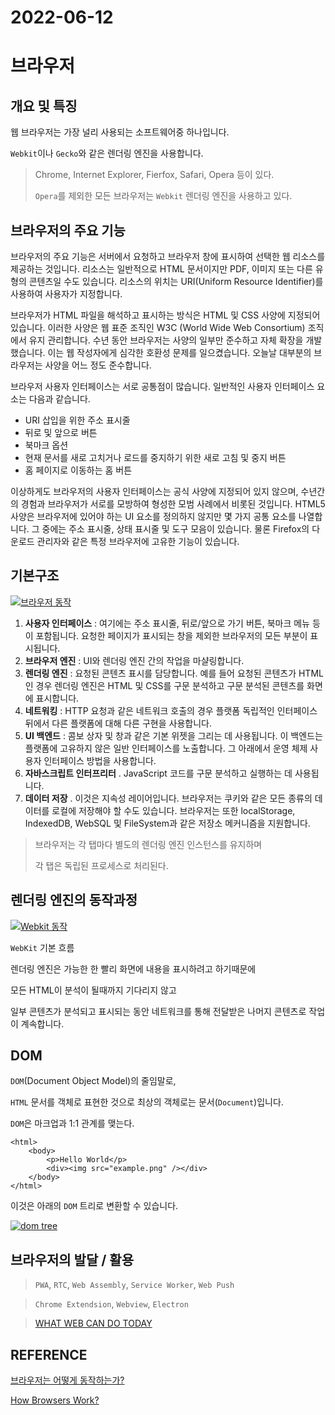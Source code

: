 # 2022-06-12

# 브라우저

## 개요 및 특징

웹 브라우저는 가장 널리 사용되는 소프트웨어중 하나입니다.

`Webkit`이나  `Gecko`와 같은 렌더링 엔진을 사용합니다.

> Chrome, Internet Explorer, Fierfox, Safari, Opera 등이 있다.
> 
> `Opera`를 제외한 모든 브라우저는  `Webkit`  렌더링 엔진을 사용하고 있다.


## 브라우저의 주요 기능

브라우저의 주요 기능은 서버에서 요청하고 브라우저 창에 표시하여 선택한 웹 리소스를 제공하는 것입니다. 리소스는 일반적으로 HTML 문서이지만 PDF, 이미지 또는 다른 유형의 콘텐츠일 수도 있습니다. 리소스의 위치는 URI(Uniform Resource Identifier)를 사용하여 사용자가 지정합니다.

브라우저가 HTML 파일을 해석하고 표시하는 방식은 HTML 및 CSS 사양에 지정되어 있습니다. 이러한 사양은 웹 표준 조직인 W3C (World Wide Web Consortium) 조직에서 유지 관리합니다. 수년 동안 브라우저는 사양의 일부만 준수하고 자체 확장을 개발했습니다. 이는 웹 작성자에게 심각한 호환성 문제를 일으켰습니다. 오늘날 대부분의 브라우저는 사양을 어느 정도 준수합니다.

브라우저 사용자 인터페이스는 서로 공통점이 많습니다. 일반적인 사용자 인터페이스 요소는 다음과 같습니다.

-   URI 삽입을 위한 주소 표시줄
-   뒤로 및 앞으로 버튼
-   북마크 옵션
-   현재 문서를 새로 고치거나 로드를 중지하기 위한 새로 고침 및 중지 버튼
-   홈 페이지로 이동하는 홈 버튼

이상하게도 브라우저의 사용자 인터페이스는 공식 사양에 지정되어 있지 않으며, 수년간의 경험과 브라우저가 서로를 모방하여 형성한 모범 사례에서 비롯된 것입니다. HTML5 사양은 브라우저에 있어야 하는 UI 요소를 정의하지 않지만 몇 가지 공통 요소를 나열합니다. 그 중에는 주소 표시줄, 상태 표시줄 및 도구 모음이 있습니다. 물론 Firefox의 다운로드 관리자와 같은 특정 브라우저에 고유한 기능이 있습니다.

## 기본구조

[![브라우저 동작](https://camo.githubusercontent.com/3e6beb0623651b2bf628fc8f10f94c9666b20b33f9410a75ce480f85b1f6aa25/68747470733a2f2f696d67312e6461756d63646e2e6e65742f7468756d622f523132383078302f3f73636f64653d6d746973746f72793226666e616d653d6874747073253341253246253246626c6f672e6b616b616f63646e2e6e6574253246646e2532463057625430253246627472776e716e6d30345a2532466f37546b754e6f3457557242326568436e4b3665416b253246696d672e706e67)](https://camo.githubusercontent.com/3e6beb0623651b2bf628fc8f10f94c9666b20b33f9410a75ce480f85b1f6aa25/68747470733a2f2f696d67312e6461756d63646e2e6e65742f7468756d622f523132383078302f3f73636f64653d6d746973746f72793226666e616d653d6874747073253341253246253246626c6f672e6b616b616f63646e2e6e6574253246646e2532463057625430253246627472776e716e6d30345a2532466f37546b754e6f3457557242326568436e4b3665416b253246696d672e706e67)

  

1.  **사용자 인터페이스** : 여기에는 주소 표시줄, 뒤로/앞으로 가기 버튼, 북마크 메뉴 등이 포함됩니다. 요청한 페이지가 표시되는 창을 제외한 브라우저의 모든 부분이 표시됩니다.
2.  **브라우저 엔진** : UI와 렌더링 엔진 간의 작업을 마샬링합니다.
3.  **렌더링 엔진** : 요청된 콘텐츠 표시를 담당합니다. 예를 들어 요청된 콘텐츠가 HTML인 경우 렌더링 엔진은 HTML 및 CSS를 구문 분석하고 구문 분석된 콘텐츠를 화면에 표시합니다.
4.  **네트워킹** : HTTP 요청과 같은 네트워크 호출의 경우 플랫폼 독립적인 인터페이스 뒤에서 다른 플랫폼에 대해 다른 구현을 사용합니다.
5.  **UI 백엔드** : 콤보 상자 및 창과 같은 기본 위젯을 그리는 데 사용됩니다. 이 백엔드는 플랫폼에 고유하지 않은 일반 인터페이스를 노출합니다. 그 아래에서 운영 체제 사용자 인터페이스 방법을 사용합니다.
6.  **자바스크립트 인터프리터** . JavaScript 코드를 구문 분석하고 실행하는 데 사용됩니다.
7.  **데이터 저장** . 이것은 지속성 레이어입니다. 브라우저는 쿠키와 같은 모든 종류의 데이터를 로컬에 저장해야 할 수도 있습니다. 브라우저는 또한 localStorage, IndexedDB, WebSQL 및 FileSystem과 같은 저장소 메커니즘을 지원합니다.

> 브라우저는 각 탭마다 별도의 렌더링 엔진 인스턴스를 유지하며
> 
> 각 탭은 독립된 프로세스로 처리된다.

## 렌더링 엔진의 동작과정

[![Webkit 동작](https://camo.githubusercontent.com/6c9d70323badceda391544ac0a92a6c19b5af398618d9ce25fc806da4cf4c19e/68747470733a2f2f696d67312e6461756d63646e2e6e65742f7468756d622f523132383078302f3f73636f64653d6d746973746f72793226666e616d653d6874747073253341253246253246626c6f672e6b616b616f63646e2e6e6574253246646e2532463249463139253246627472776f6e7162714c5325324647424c39663179464a5166445733777741344530376b253246696d672e706e67)](https://camo.githubusercontent.com/6c9d70323badceda391544ac0a92a6c19b5af398618d9ce25fc806da4cf4c19e/68747470733a2f2f696d67312e6461756d63646e2e6e65742f7468756d622f523132383078302f3f73636f64653d6d746973746f72793226666e616d653d6874747073253341253246253246626c6f672e6b616b616f63646e2e6e6574253246646e2532463249463139253246627472776f6e7162714c5325324647424c39663179464a5166445733777741344530376b253246696d672e706e67)

`WebKit`  기본 흐름

렌더링 엔진은 가능한 한 빨리 화면에 내용을 표시하려고 하기때문에

모든 HTML이 분석이 될때까지 기다리지 않고

일부 콘텐츠가 분석되고 표시되는 동안 네트워크를 통해 전달받은 나머지 콘텐츠로 작업이 계속합니다.


## DOM

`DOM`(Document Object Model)의 줄임말로,

`HTML`  문서를 객체로 표현한 것으로 최상의 객체로는 문서(`Document`)입니다.

`DOM`은 마크업과 1:1 관계를 맺는다.

    <html>
	    <body>
		    <p>Hello World</p>
		    <div><img src="example.png" /></div>
	    </body>
    </html>  

이것은 아래의  `DOM`  트리로 변환할 수 있습니다.

[![dom tree](https://camo.githubusercontent.com/faa26c215b1a09d4a49baa5caaebc7fec43dac3823e6840230cba5b74fc98c9f/68747470733a2f2f696d67312e6461756d63646e2e6e65742f7468756d622f523132383078302f3f73636f64653d6d746973746f72793226666e616d653d6874747073253341253246253246626c6f672e6b616b616f63646e2e6e6574253246646e2532467563413756253246627472776e716e6d303644253246734273726f6e793378556a716e477459643762467731253246696d672e706e67)](https://camo.githubusercontent.com/faa26c215b1a09d4a49baa5caaebc7fec43dac3823e6840230cba5b74fc98c9f/68747470733a2f2f696d67312e6461756d63646e2e6e65742f7468756d622f523132383078302f3f73636f64653d6d746973746f72793226666e616d653d6874747073253341253246253246626c6f672e6b616b616f63646e2e6e6574253246646e2532467563413756253246627472776e716e6d303644253246734273726f6e793378556a716e477459643762467731253246696d672e706e67)

## 브라우저의 발달 / 활용

> `PWA`,  `RTC`,  `Web Assembly`,  `Service Worker`,  `Web Push`

> `Chrome Extendsion`,  `Webview`,  `Electron`

> [WHAT WEB CAN DO TODAY](https://whatwebcando.today/)


## REFERENCE

[브라우저는 어떻게 동작하는가?](https://d2.naver.com/helloworld/59361)   
   
[How Browsers Work?](https://www.html5rocks.com/en/tutorials/internals/howbrowserswork/)
